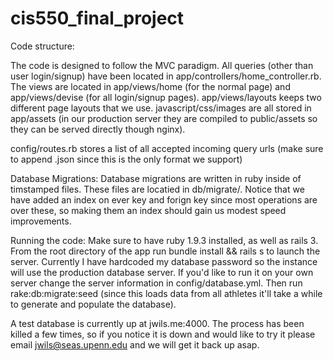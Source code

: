 cis550_final_project
====================

Code structure:

The code is designed to follow the MVC paradigm. All queries (other than user login/signup) have been located in app/controllers/home_controller.rb. The views are located in app/views/home (for the normal page) and app/views/devise (for all login/signup pages). app/views/layouts keeps two different page layouts that we use. javascript/css/images are all stored in app/assets (in our production server they are compiled to public/assets so they can be served directly though nginx).

config/routes.rb stores a list of all accepted incoming query urls (make sure to append .json since this is the only format we support)

Database Migrations:
Database migrations are written in ruby inside of timstamped files. These files are locatied in db/migrate/. Notice that we have added an index on ever key and forign key since most operations are over these, so making them an index should gain us modest speed improvements. 

Running the code:
Make sure to have ruby 1.9.3 installed, as well as rails 3. From the root directory of the app run bundle install && rails s to launch the server. Currently I have hardcoded my database password so the instance will use the production database server. If you'd like to run it on your own server change the server information in config/database.yml. Then run rake:db:migrate:seed (since this loads data from all athletes it'll take a while to generate and populate the database).

A test database is currently up at jwils.me:4000. The process has been killed a few times, so if you notice it is down and would like to try it please email jwils@seas.upenn.edu and we will get it back up asap.